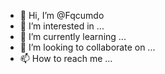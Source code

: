 - 👋 Hi, I’m @Fqcumdo
- 👀 I’m interested in ...
- 🌱 I’m currently learning ...
- 💞️ I’m looking to collaborate on ...
- 📫 How to reach me ...

<!---
Fqcumdo/Fqcumdo is a ✨ special ✨ repository because its `README.md` (this file) appears on your GitHub profile.
You can click the Preview link to take a look at your changes.
--->
